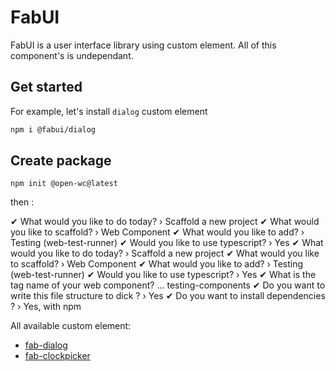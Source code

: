 # FabUI

FabUI is a user interface library using custom element. All of this component's is undependant.

## Get started

For example, let's install `dialog` custom element

```bash
npm i @fabui/dialog
```

## Create package

`npm init @open-wc@latest`

then :

✔ What would you like to do today? › Scaffold a new project
✔ What would you like to scaffold? › Web Component
✔ What would you like to add? › Testing (web-test-runner)
✔ Would you like to use typescript? › Yes
✔ What would you like to do today? › Scaffold a new project
✔ What would you like to scaffold? › Web Component
✔ What would you like to add? › Testing (web-test-runner)
✔ Would you like to use typescript? › Yes
✔ What is the tag name of your web component? … testing-components
✔ Do you want to write this file structure to dick ? › Yes
✔ Do you want to install dependencies ? › Yes, with npm

All available custom element:

- [fab-dialog](https://github.com/fwcie/FabUI/tree/master/packages/dialog)
- [fab-clockpicker](https://github.com/fwcie/FabUI/tree/master/packages/clockpicker)
